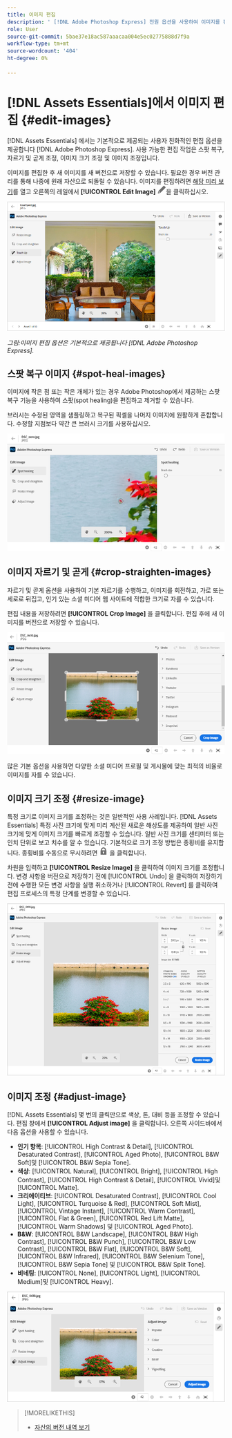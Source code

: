 ```yaml
---
title: 이미지 편집
description: ' [!DNL Adobe Photoshop Express] 전원 옵션을 사용하여 이미지를 편집하고 업데이트된 이미지를 버전으로 저장합니다.'
role: User
source-git-commit: 5bae37e18ac587aaacaa004e5ec02775888d7f9a
workflow-type: tm+mt
source-wordcount: '404'
ht-degree: 0%

---
```



# [!DNL Assets Essentials]에서 이미지 편집 {#edit-images}

[!DNL Assets Essentials] 에서는 기본적으로 제공되는 사용자 친화적인 편집 옵션을 제공합니다 [!DNL Adobe Photoshop Express]. 사용 가능한 편집 작업은 스팟 복구, 자르기 및 곧게 조정, 이미지 크기 조정 및 이미지 조정입니다.

이미지를 편집한 후 새 이미지를 새 버전으로 저장할 수 있습니다. 필요한 경우 버전 관리를 통해 나중에 원래 자산으로 되돌릴 수 있습니다. 이미지를 편집하려면 [해당 미리 보기](/help/navigate-view.md#preview-assets)를 열고 오른쪽의 레일에서 **[!UICONTROL Edit Image]** ![편집 아이콘](assets/do-not-localize/edit-icon.png)을 클릭하십시오.

![이미지 편집 옵션](assets/edit-image2.png)

*그림:이미지 편집 옵션은 기본적으로 제공됩니다 [!DNL Adobe Photoshop Express].*

## 스팟 복구 이미지 {#spot-heal-images}

이미지에 작은 점 또는 작은 개체가 있는 경우 Adobe Photoshop에서 제공하는 스팟 복구 기능을 사용하여 스팟(spot healing)을 편집하고 제거할 수 있습니다.

브러시는 수정된 영역을 샘플링하고 복구된 픽셀을 나머지 이미지에 원활하게 혼합합니다. 수정할 지점보다 약간 큰 브러시 크기를 사용하십시오.

![스팟 복구 편집 옵션](assets/edit-spot-healing.png)

<!-- TBD: See if we should give backlinks to PS docs for these concepts.
For more information about how Spot Healing works in Photoshop, see [retouching and repairing photos](https://helpx.adobe.com/photoshop/using/retouching-repairing-images.html). -->

## 이미지 자르기 및 곧게 {#crop-straighten-images}

자르기 및 곧게 옵션을 사용하여 기본 자르기를 수행하고, 이미지를 회전하고, 가로 또는 세로로 뒤집고, 인기 있는 소셜 미디어 웹 사이트에 적합한 크기로 자를 수 있습니다.

편집 내용을 저장하려면 **[!UICONTROL Crop Image]** 을 클릭합니다. 편집 후에 새 이미지를 버전으로 저장할 수 있습니다.

![자르기 및 똑바르게 하기 옵션](assets/edit-crop-straighten.png)

많은 기본 옵션을 사용하면 다양한 소셜 미디어 프로필 및 게시물에 맞는 최적의 비율로 이미지를 자를 수 있습니다.

## 이미지 크기 조정 {#resize-image}

특정 크기로 이미지 크기를 조정하는 것은 일반적인 사용 사례입니다. [!DNL Assets Essentials] 특정 사진 크기에 맞게 미리 계산된 새로운 해상도를 제공하여 일반 사진 크기에 맞게 이미지 크기를 빠르게 조정할 수 있습니다. 일반 사진 크기를 센티미터 또는 인치 단위로 보고 치수를 알 수 있습니다. 기본적으로 크기 조정 방법은 종횡비를 유지합니다. 종횡비를 수동으로 무시하려면 ![](assets/do-not-localize/lock-closed-icon.png) 을 클릭합니다.

차원을 입력하고 **[!UICONTROL Resize Image]** 을 클릭하여 이미지 크기를 조정합니다. 변경 사항을 버전으로 저장하기 전에 [!UICONTROL Undo] 을 클릭하여 저장하기 전에 수행한 모든 변경 사항을 실행 취소하거나 [!UICONTROL Revert] 를 클릭하여 편집 프로세스의 특정 단계를 변경할 수 있습니다.

![이미지 크기 조정 시 옵션](assets/resize-image.png)

## 이미지 조정 {#adjust-image}

[!DNL Assets Essentials] 몇 번의 클릭만으로 색상, 톤, 대비 등을 조정할 수 있습니다. 편집 창에서 **[!UICONTROL Adjust image]** 을 클릭합니다. 오른쪽 사이드바에서 다음 옵션을 사용할 수 있습니다.

* **인기 항목**: [!UICONTROL High Contrast & Detail],  [!UICONTROL Desaturated Contrast],  [!UICONTROL Aged Photo],  [!UICONTROL B&W Soft]및  [!UICONTROL B&W Sepia Tone].
* **색상**: [!UICONTROL Natural],  [!UICONTROL Bright],  [!UICONTROL High Contrast],  [!UICONTROL High Contrast & Detail],  [!UICONTROL Vivid]및  [!UICONTROL Matte].
* **크리에이티브**: [!UICONTROL Desaturated Contrast],  [!UICONTROL Cool Light],  [!UICONTROL Turquoise & Red],  [!UICONTROL Soft Mist],  [!UICONTROL Vintage Instant],  [!UICONTROL Warm Contrast],  [!UICONTROL Flat & Green],  [!UICONTROL Red Lift Matte],  [!UICONTROL Warm Shadows] 및  [!UICONTROL Aged Photo].
* **B&amp;W**: [!UICONTROL B&W Landscape],  [!UICONTROL B&W High Contrast],  [!UICONTROL B&W Punch],  [!UICONTROL B&W Low Contrast],  [!UICONTROL B&W Flat],  [!UICONTROL B&W Soft],  [!UICONTROL B&W Infrared],  [!UICONTROL B&W Selenium Tone],  [!UICONTROL B&W Sepia Tone] 및  [!UICONTROL B&W Split Tone].
* **비네팅**: [!UICONTROL None],  [!UICONTROL Light],  [!UICONTROL Medium]및  [!UICONTROL Heavy].

![편집을 통해 이미지 조정](assets/adjust-image.png)

<!--
TBD: Insert a video of the available social media options.
-->

>[!MORELIKETHIS]
>
>* [자산의 버전 내역 보기](/help/navigate-view.md)

